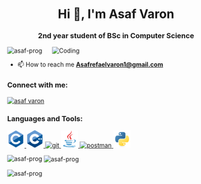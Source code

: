 <h1 align="center">Hi 👋, I'm Asaf Varon</h1>
<h3 align="center">2nd year student of BSc in Computer Science</h3>
<img align ="right" alt="Coding" width="400" src = "https://cdn.dribbble.com/users/1162077/screenshots/3848914/programmer.gif">


<p align="left"> <img src="https://komarev.com/ghpvc/?username=asaf-prog&label=Profile%20views&color=0e75b6&style=flat" alt="asaf-prog" /> </p>

- 📫 How to reach me **Asafrefaelvaron1@gmail.com**

<h3 align="left">Connect with me:</h3>
<p align="left">
<a href="https://linkedin.com/in/asaf varon" target="blank"><img align="center" src="https://raw.githubusercontent.com/rahuldkjain/github-profile-readme-generator/master/src/images/icons/Social/linked-in-alt.svg" alt="asaf varon" height="30" width="40" /></a>
</p>

<h3 align="left">Languages and Tools:</h3>
<p align="left"> <a href="https://www.cprogramming.com/" target="_blank" rel="noreferrer"> <img src="https://raw.githubusercontent.com/devicons/devicon/master/icons/c/c-original.svg" alt="c" width="40" height="40"/> </a> <a href="https://www.w3schools.com/cpp/" target="_blank" rel="noreferrer"> <img src="https://raw.githubusercontent.com/devicons/devicon/master/icons/cplusplus/cplusplus-original.svg" alt="cplusplus" width="40" height="40"/> </a> <a href="https://git-scm.com/" target="_blank" rel="noreferrer"> <img src="https://www.vectorlogo.zone/logos/git-scm/git-scm-icon.svg" alt="git" width="40" height="40"/> </a> <a href="https://www.java.com" target="_blank" rel="noreferrer"> <img src="https://raw.githubusercontent.com/devicons/devicon/master/icons/java/java-original.svg" alt="java" width="40" height="40"/> </a> <a href="https://postman.com" target="_blank" rel="noreferrer"> <img src="https://www.vectorlogo.zone/logos/getpostman/getpostman-icon.svg" alt="postman" width="40" height="40"/> </a> <a href="https://www.python.org" target="_blank" rel="noreferrer"> <img src="https://raw.githubusercontent.com/devicons/devicon/master/icons/python/python-original.svg" alt="python" width="40" height="40"/> </a> </p>

<p><img align="left" src="https://github-readme-stats.vercel.app/api/top-langs?username=asaf-prog&show_icons=true&locale=en&layout=compact" alt="asaf-prog" /></p>

<p>&nbsp;<img align="center" src="https://github-readme-stats.vercel.app/api?username=asaf-prog&show_icons=true&locale=en" alt="asaf-prog" /></p>

<p><img align="center" src="https://github-readme-streak-stats.herokuapp.com/?user=asaf-prog&" alt="asaf-prog" /></p>
